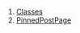 1.  [Classes](views_after_auth_screens_feed_pinned_post_page/#classes)
2.  [PinnedPostPage](views_after_auth_screens_feed_pinned_post_page/PinnedPostPage-class.html)
